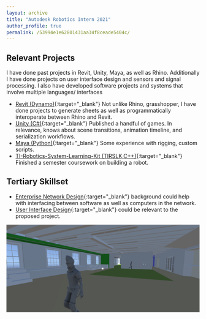 ```yaml
---
layout: archive
title: "Autodesk Robotics Intern 2021"
author_profile: true
permalink: /53994e1e62801431aa34f8ceade5404c/
---
```

## Relevant Projects

I have done past projects in Revit, Unity, Maya, as well as Rhino. Additionally I have done projects on user interface design and sensors and signal processing. I also have developed software projects and systems that involve multiple languages/ interfaces

  * [Revit (Dynamo)](http://www-scf.usc.edu/~alanwang/revit.html){:target="_blank"} Not unlike Rhino, grasshopper, I have done projects to generate sheets as well as programmatically interoperate between Rhino and Revit.
  * [Unity (C#)](http://yaoeh.github.io/portfolio/portfolio-2-game/){:target="_blank"} Published a handful of games. In relevance, knows about scene transitions, animation timeline, and serialization workflows.
  * [Maya (Python)](https://yaoeh.github.io/architecture/2014/07/12/functionless.html){:target="_blank"} Some experience with rigging, custom scripts.
  * [TI-Robotics-System-Learning-Kit (TIRSLK,C++)](https://github.com/yaoeh/FA19_ECE_TIRSLK_MAX){:target="_blank"} Finished a semester coursework on building a robot.

## Tertiary Skillset
* [Enterprise Network Design](http://www-scf.usc.edu/~alanwang/enterpriseNetworking.html){:target="_blank"} background could help with interfacing between software as well as computers in the network.
* [User Interface Design](https://www.behance.net/yaoeh){:target="_blank"} could be relevant to the proposed project.

![Unity Virtual Environment Example](/assets/img/unity_demo_2_agents.png)
